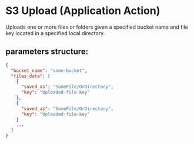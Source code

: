 # S3 Upload (Application Action)

Uploads one or more files or folders given a specified bucket name and file key located in a 
specified local directory.

## parameters structure:
```json
{
  "bucket_name": "some-bucket",
  "files_data": [
    {
      "saved_as": "SomeFile/OrDirectory",
      "key": "Uploaded-file-key"
    },
    {
      "saved_as": "SomeFile/OrDirectory",
      "key": "Uploaded-file-key"
    }
    ...
  ]
}
```
